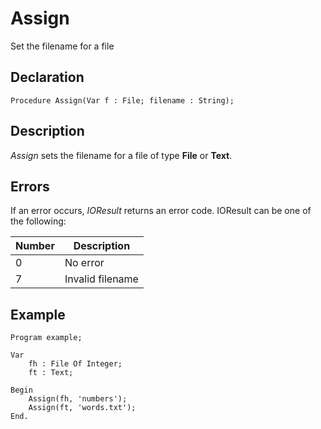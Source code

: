 # Assign

Set the filename for a file

## Declaration

    Procedure Assign(Var f : File; filename : String);

## Description

*Assign* sets the filename for a file of type **File** or **Text**.

## Errors

If an error occurs, *IOResult* returns an error code. IOResult can be
one of the following:

|Number|Description     |
|------|----------------|
|0     |No error        |
|7     |Invalid filename|

## Example ##

```
Program example;

Var
    fh : File Of Integer;
    ft : Text;

Begin
    Assign(fh, 'numbers');
    Assign(ft, 'words.txt');
End.
```
